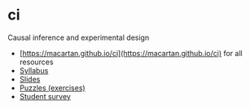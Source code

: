 # ci
Causal inference and experimental design

* [https://macartan.github.io/ci](https://macartan.github.io/ci) for all resources
* [Syllabus](https://macartan.github.io/ci/syllabus.pdf)
* [Slides](https://macartan.github.io/ci/ci_2024.html)
* [Puzzles (exercises)](https://macartan.github.io/ci/exercises.html) 
* [Student survey](https://cloud.wzb.eu/apps/forms/s/8QmokT5GeQfkmkrBHDzrzN4j)

